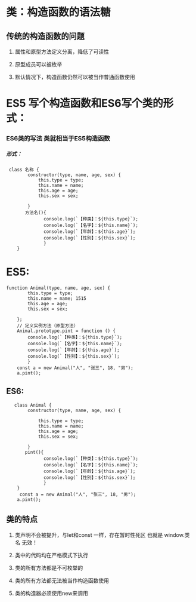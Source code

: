  # 类：构造函数的语法糖

 ## 传统的构造函数的问题

 1. 属性和原型方法定义分离，降低了可读性

 2. 原型成员可以被枚举
 
 3. 默认情况下，构造函数仍然可以被当作普通函数使用

 # ES5 写个构造函数和ES6写个类的形式：

 ###  ES6类的写法 类就相当于ES5构造函数
  ##### 形式：
     class 名称 {
            constructor(type, name, age, sex) {  
                this.type = type;
                this.name = name; 
                this.age = age;
                this.sex = sex;

            }
           方法名(){
                  console.log(`【种类】：${this.type}`);
                  console.log(`【名字】：${this.name}`);
                  console.log(`【年龄】：${this.age}`);
                  console.log(`【性别】：${this.sex}`);
                  }
        }

# ES5:
    function Animal(type, name, age, sex) {
            this.type = type;
            this.name = name; 1515
            this.age = age;
            this.sex = sex;

        };
        // 定义实例方法（原型方法）
        Animal.prototype.pint = function () {
            console.log(`【种类】：${this.type}`);
            console.log(`【名字】：${this.name}`);
            console.log(`【年龄】：${this.age}`);
            console.log(`【性别】：${this.sex}`);
            }
        const a = new Animal("人", "张三", 18, "男");
        a.pint();


## ES6: 

       class Animal {
            constructor(type, name, age, sex) {  
                
                this.type = type; 
                this.name = name; 
                this.age = age;
                this.sex = sex;

            }
           pint(){
                  console.log(`【种类】：${this.type}`);
                  console.log(`【名字】：${this.name}`);
                  console.log(`【年龄】：${this.age}`);
                  console.log(`【性别】：${this.sex}`);
                  }
        }
         const a = new Animal("人", "张三", 18, "男");
        a.pint();

 ## 类的特点

 1. 类声明不会被提升，与let和const 一样，存在暂时性死区  也就是 window.类名 无效！ 

 2. 类中的代码均在严格模式下执行

 3. 类的所有方法都是不可枚举的

 4. 类的所有方法都无法被当作构造函数使用 

 5. 类的构造器必须使用new来调用 